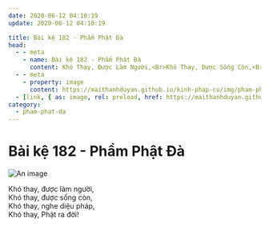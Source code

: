 ```yaml
---
date: 2020-06-12 04:10:19
update: 2020-06-12 04:10:19

title: Bài kệ 182 - Phẩm Phật Đà
head:
  - - meta
    - name: Bài kệ 182 - Phẩm Phật Đà
      content: Khó Thay, Được Làm Người,<Br>Khó Thay, Được Sống Còn,<Br>Khó Thay, Nghe Diệu Pháp,<Br>Khó Thay, Phật Ra Đời!<Br>
  - - meta
    - property: image
      content: https://maithanhduyan.github.io/kinh-phap-cu/img/pham-phat-da/pham-phat-da-182.jpg
  - [link, { as: image, rel: preload, href: https://maithanhduyan.github.io/kinh-phap-cu/img/pham-phat-da/pham-phat-da-182.jpg }]
category:
  - pham-phat-da
---
```


# Bài kệ 182 - Phẩm Phật Đà

![An image](/img/pham-phat-da/pham-phat-da-182.jpg)

Khó thay, được làm người,<br>Khó thay, được sống còn,<br>Khó thay, nghe diệu pháp,<br>Khó thay, Phật ra đời!<br>
